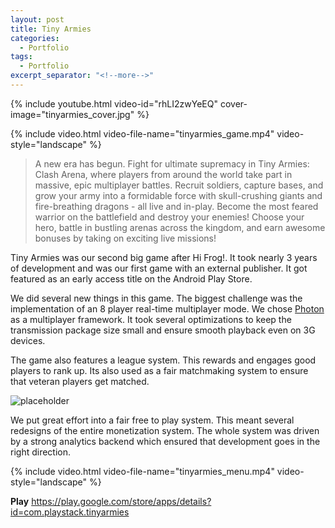 ```yaml
---
layout: post
title: Tiny Armies
categories:
  - Portfolio
tags:
  - Portfolio
excerpt_separator: "<!--more-->"
---
```


{% include youtube.html video-id="rhLI2zwYeEQ" cover-image="tinyarmies_cover.jpg" %}

{% include video.html video-file-name="tinyarmies_game.mp4" video-style="landscape" %}

> A new era has begun. Fight for ultimate supremacy in Tiny Armies: Clash Arena, where players from around the world take part in massive, epic multiplayer battles.
> Recruit soldiers, capture bases, and grow your army into a formidable force with skull-crushing giants and fire-breathing dragons - all live and in-play.
>Become the most feared warrior on the battlefield and destroy your enemies! Choose your hero, battle in bustling arenas across the kingdom, and earn awesome bonuses by taking on exciting live missions!

Tiny Armies was our second big game after Hi Frog!. It took nearly 3 years of development and was our first game with an external publisher. It got featured as an early access title on the Android Play Store.

We did several new things in this game. The biggest challenge was the implementation of an 8 player real-time multiplayer mode. We chose [Photon](https://www.photonengine.com/) as a multiplayer framework. It took several optimizations to keep the transmission package size small and ensure smooth playback even on 3G devices.

The game also features a league system. This rewards and engages good players to rank up. Its also used as a fair matchmaking system to ensure that veteran players get matched.

![placeholder]({{site.baseurl}}/assets/images/tinyarmies_assets.jpg "Assets")

We put great effort into a fair free to play system. This meant several redesigns of the entire monetization system. The whole system was driven by a strong analytics backend which ensured that development goes in the right direction.

{% include video.html video-file-name="tinyarmies_menu.mp4" video-style="landscape" %}


**Play** 
<https://play.google.com/store/apps/details?id=com.playstack.tinyarmies>